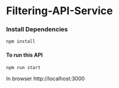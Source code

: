# Filtering-API-Service


### Install Dependencies

```bash
npm install
```

#### To run this API

```bash
npm run start
```

In browser  http://localhost:3000